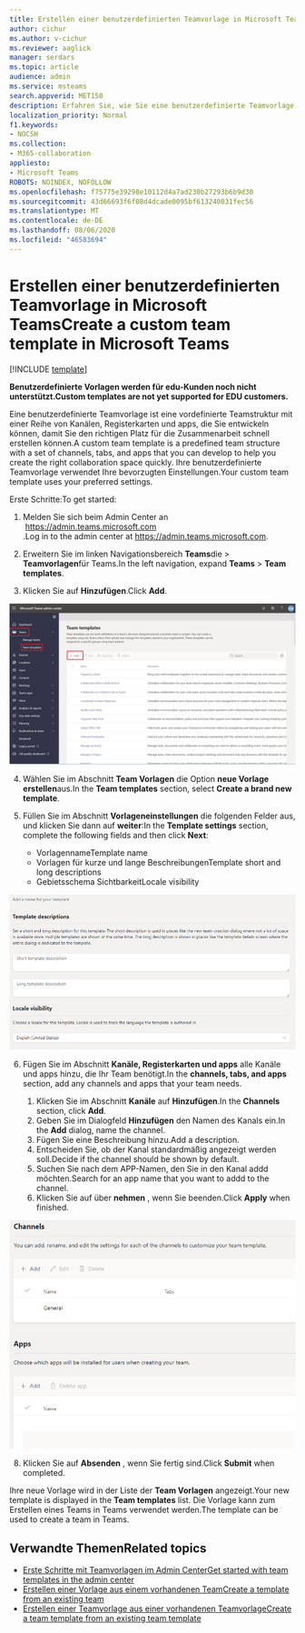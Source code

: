 ```yaml
---
title: Erstellen einer benutzerdefinierten Teamvorlage in Microsoft Teams
author: cichur
ms.author: v-cichur
ms.reviewer: aaglick
manager: serdars
ms.topic: article
audience: admin
ms.service: msteams
search.appverid: MET150
description: Erfahren Sie, wie Sie eine benutzerdefinierte Teamvorlage in Microsoft Teams erstellen.
localization_priority: Normal
f1.keywords:
- NOCSH
ms.collection:
- M365-collaboration
appliesto:
- Microsoft Teams
ROBOTS: NOINDEX, NOFOLLOW
ms.openlocfilehash: f75775e39298e10112d4a7ad230b27293b6b9d30
ms.sourcegitcommit: 43d66693f6f08d4dcade0095bf613240031fec56
ms.translationtype: MT
ms.contentlocale: de-DE
ms.lasthandoff: 08/06/2020
ms.locfileid: "46583694"
---
```

# <a name="create-a-custom-team-template-in-microsoft-teams"></a><span data-ttu-id="22b07-103">Erstellen einer benutzerdefinierten Teamvorlage in Microsoft Teams</span><span class="sxs-lookup"><span data-stu-id="22b07-103">Create a custom team template in Microsoft Teams</span></span>

[!INCLUDE [template](includes/preview-feature.md)]

<span data-ttu-id="22b07-104">**Benutzerdefinierte Vorlagen werden für edu-Kunden noch nicht unterstützt.**</span><span class="sxs-lookup"><span data-stu-id="22b07-104">**Custom templates are not yet supported for EDU customers.**</span></span>

<span data-ttu-id="22b07-105">Eine benutzerdefinierte Teamvorlage ist eine vordefinierte Teamstruktur mit einer Reihe von Kanälen, Registerkarten und apps, die Sie entwickeln können, damit Sie den richtigen Platz für die Zusammenarbeit schnell erstellen können.</span><span class="sxs-lookup"><span data-stu-id="22b07-105">A custom team template is a predefined team structure with a set of channels, tabs, and apps that you can develop to help you create the right collaboration space quickly.</span></span> <span data-ttu-id="22b07-106">Ihre benutzerdefinierte Teamvorlage verwendet Ihre bevorzugten Einstellungen.</span><span class="sxs-lookup"><span data-stu-id="22b07-106">Your custom team template uses your preferred settings.</span></span>  

<span data-ttu-id="22b07-107">Erste Schritte:</span><span class="sxs-lookup"><span data-stu-id="22b07-107">To get started:</span></span>

1. <span data-ttu-id="22b07-108">Melden Sie sich beim Admin Center an  <a href="<<<https://admin.teams.microsoft.com>>>" target="_blank">https://admin.teams.microsoft.com</a> .</span><span class="sxs-lookup"><span data-stu-id="22b07-108">Log in to the admin center at <a href="<<<https://admin.teams.microsoft.com>>>" target="_blank">https://admin.teams.microsoft.com</a>.</span></span>

2. <span data-ttu-id="22b07-109">Erweitern Sie im linken Navigationsbereich **Teams**die  >  **Teamvorlagen**für Teams.</span><span class="sxs-lookup"><span data-stu-id="22b07-109">In the left navigation, expand **Teams** > **Team templates**.</span></span>

3. <span data-ttu-id="22b07-110">Klicken Sie auf **Hinzufügen**.</span><span class="sxs-lookup"><span data-stu-id="22b07-110">Click **Add**.</span></span>

![Abbildung des Dialogfelds "Team Vorlagen" mit hervorgehobener Option "hinzufügen"](media/team-templates-new.png)

4. <span data-ttu-id="22b07-112">Wählen Sie im Abschnitt **Team Vorlagen** die Option **neue Vorlage erstellen**aus.</span><span class="sxs-lookup"><span data-stu-id="22b07-112">In the **Team templates** section, select **Create a brand new template**.</span></span>

5. <span data-ttu-id="22b07-113">Füllen Sie im Abschnitt **Vorlageneinstellungen** die folgenden Felder aus, und klicken Sie dann auf **weiter**:</span><span class="sxs-lookup"><span data-stu-id="22b07-113">In the **Template settings** section, complete the following fields and then click **Next**:</span></span>
    - <span data-ttu-id="22b07-114">Vorlagenname</span><span class="sxs-lookup"><span data-stu-id="22b07-114">Template name</span></span>
    - <span data-ttu-id="22b07-115">Vorlagen für kurze und lange Beschreibungen</span><span class="sxs-lookup"><span data-stu-id="22b07-115">Template short and long descriptions</span></span>
    - <span data-ttu-id="22b07-116">Gebietsschema Sichtbarkeit</span><span class="sxs-lookup"><span data-stu-id="22b07-116">Locale visibility</span></span>  

![Abbildung des Dialogfelds "Namenseinstellungen für Team Vorlagen"](media/template-add-a-name.png)

6. <span data-ttu-id="22b07-118">Fügen Sie im Abschnitt **Kanäle, Registerkarten und apps** alle Kanäle und apps hinzu, die Ihr Team benötigt.</span><span class="sxs-lookup"><span data-stu-id="22b07-118">In the **channels, tabs, and apps** section, add any channels and apps that your team needs.</span></span>

    1. <span data-ttu-id="22b07-119">Klicken Sie im Abschnitt **Kanäle** auf **Hinzufügen**.</span><span class="sxs-lookup"><span data-stu-id="22b07-119">In the **Channels** section, click **Add**.</span></span>
    2. <span data-ttu-id="22b07-120">Geben Sie im Dialogfeld **Hinzufügen** den Namen des Kanals ein.</span><span class="sxs-lookup"><span data-stu-id="22b07-120">In the **Add** dialog, name the channel.</span></span>
    3. <span data-ttu-id="22b07-121">Fügen Sie eine Beschreibung hinzu.</span><span class="sxs-lookup"><span data-stu-id="22b07-121">Add a description.</span></span>
    4. <span data-ttu-id="22b07-122">Entscheiden Sie, ob der Kanal standardmäßig angezeigt werden soll.</span><span class="sxs-lookup"><span data-stu-id="22b07-122">Decide if the channel should be shown by default.</span></span>
    5. <span data-ttu-id="22b07-123">Suchen Sie nach dem APP-Namen, den Sie in den Kanal addd möchten.</span><span class="sxs-lookup"><span data-stu-id="22b07-123">Search for an app name that you want to addd to the channel.</span></span>
    6. <span data-ttu-id="22b07-124">Klicken Sie auf über **nehmen** , wenn Sie beenden.</span><span class="sxs-lookup"><span data-stu-id="22b07-124">Click **Apply** when finished.</span></span>

![Abbildung des Bildschirms der Team Vorlagen Kanäle, Registerkarten und Apps](media/template-channels-tabs-apps.png)

8. <span data-ttu-id="22b07-126">Klicken Sie auf **Absenden** , wenn Sie fertig sind.</span><span class="sxs-lookup"><span data-stu-id="22b07-126">Click **Submit** when completed.</span></span>

<span data-ttu-id="22b07-127">Ihre neue Vorlage wird in der Liste der **Team Vorlagen** angezeigt.</span><span class="sxs-lookup"><span data-stu-id="22b07-127">Your new template is displayed in the **Team templates** list.</span></span> <span data-ttu-id="22b07-128">Die Vorlage kann zum Erstellen eines Teams in Teams verwendet werden.</span><span class="sxs-lookup"><span data-stu-id="22b07-128">The template can be used to create a team in Teams.</span></span>

## <a name="related-topics"></a><span data-ttu-id="22b07-129">Verwandte Themen</span><span class="sxs-lookup"><span data-stu-id="22b07-129">Related topics</span></span>

- [<span data-ttu-id="22b07-130">Erste Schritte mit Teamvorlagen im Admin Center</span><span class="sxs-lookup"><span data-stu-id="22b07-130">Get started with team templates in the admin center</span></span>](get-started-with-teams-templates-in-the-admin-console.md)
- [<span data-ttu-id="22b07-131">Erstellen einer Vorlage aus einem vorhandenen Team</span><span class="sxs-lookup"><span data-stu-id="22b07-131">Create a template from an existing team</span></span>](create-template-from-existing-team.md)
- [<span data-ttu-id="22b07-132">Erstellen einer Teamvorlage aus einer vorhandenen Teamvorlage</span><span class="sxs-lookup"><span data-stu-id="22b07-132">Create a team template from an existing team template</span></span>](create-template-from-existing-template.md)
